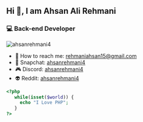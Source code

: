 ## Hi 👋, I am Ahsan Ali Rehmani
### :computer: Back-end Developer

<p align="left"> <img src="https://komarev.com/ghpvc/?username=ahsanrehmani4&label=Profile+Views&color=0e75b6&style=flat" alt="ahsanrehmani4" /> </p>

- :e-mail: How to reach me: <a href="mailto:rehmaniahsan15@gmail.com">rehmaniahsan15@gmail.com</a>
- :ghost: Snapchat: <a href="https://www.snapchat.com/add/ahsanrehmani4" target="_blank">ahsanrehmani4</a>
- :video_game: Discord: <a href="https://discord.com/users/796633856802291723" target="_blank">ahsanrehmani4</a>
- :alien: Reddit: <a href="https://reddit.com/user/ahsanrehmani4" target="_blank">ahsanrehmani4</a>

```php
<?php
   while(isset($world)) {
     echo "I Love PHP";
   }
?>
```

<!--
**ahsanrehmani4/ahsanrehmani4** is a ✨ _special_ ✨ repository because its `README.md` (this file) appears on your GitHub profile.

Here are some ideas to get you started:

- 🔭 I’m currently working on ...
- 🌱 I’m currently learning ...
- 👯 I’m looking to collaborate on ...
- 🤔 I’m looking for help with ...
- 💬 Ask me about ...
- 😄 Pronouns: ...
- ⚡ Fun fact: ...
-->
